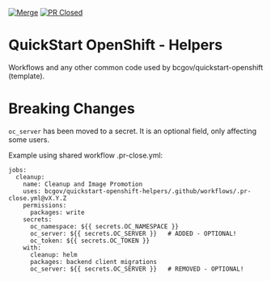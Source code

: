 [![Merge](https://github.com/bcgov/quickstart-openshift-helpers/actions/workflows/merge.yml/badge.svg)](https://github.com/bcgov/quickstart-openshift-helpers/actions/workflows/merge.yml)
[![PR Closed](https://github.com/bcgov/quickstart-openshift-helpers/actions/workflows/pr-close.yml/badge.svg)](https://github.com/bcgov/quickstart-openshift-helpers/actions/workflows/pr-close.yml)

# QuickStart OpenShift - Helpers
Workflows and any other common code used by bcgov/quickstart-openshift (template).

# Breaking Changes

`oc_server` has been moved to a secret.  It is an optional field, only affecting some users.

Example using shared workflow .pr-close.yml:
```
jobs:
  cleanup:
    name: Cleanup and Image Promotion
    uses: bcgov/quickstart-openshift-helpers/.github/workflows/.pr-close.yml@vX.Y.Z
    permissions:
      packages: write
    secrets:
      oc_namespace: ${{ secrets.OC_NAMESPACE }}
      oc_server: ${{ secrets.OC_SERVER }}   # ADDED - OPTIONAL!
      oc_token: ${{ secrets.OC_TOKEN }}
    with:
      cleanup: helm
      packages: backend client migrations
      oc_server: ${{ secrets.OC_SERVER }}   # REMOVED - OPTIONAL!
```
